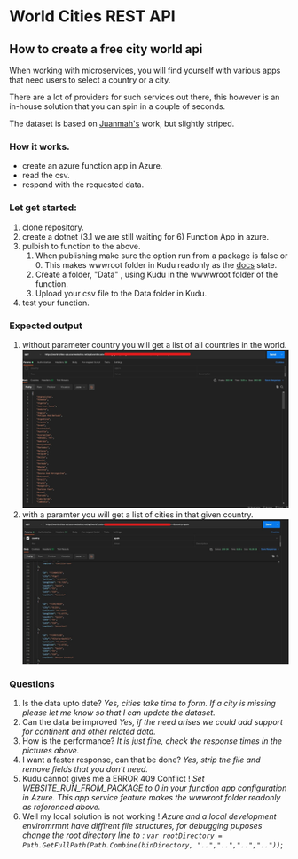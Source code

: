 # World Cities REST API

## How to create a free city world api

When working with microservices, you will find yourself with various apps that need users to select a country or a city.

There are a lot of providers for such services out there, this however is an in-house solution that you can spin in a couple of seconds.

The dataset is based on [Juanmah's](https://www.kaggle.com/juanmah/world-cities) work, but slightly striped.

### How it works.
* create an azure function app in Azure.
* read the csv.
* respond with the requested data.


### Let get started: 

1. clone repository.
1. create a dotnet (3.1 we are still waiting for 6) Function App in azure.
1. pulbish to function to the above.
   1. When publishing make sure the option run from a package is false or 0. This makes wwwroot folder in Kudu readonly as the [docs](https://docs.microsoft.com/en-us/azure/azure-functions/run-functions-from-deployment-package) state.
   1. Create a folder, "Data" , using Kudu in the wwwwroot folder of the function.
   1. Upload your csv file to the Data folder in Kudu.
1. test your function.


### Expected output
1. without parameter country you will get a list of all countries in the world. 
    ![request without parameter](/output/countries.jpg)
2. with a paramter you will get a list of cities in that given country.
   ![request with parameter](/output/country.jpg)

### Questions
1. Is the data upto date? *Yes, cities take time to form. If a city is missing please let me know so that I can update the dataset.*
2. Can the data be improved *Yes, if the need arises we could add support for continent and other related data.*
3. How is the performance? *It is just fine, check the response times in the pictures above.*
4. I want a faster response, can that be done? *Yes, strip the file and remove fields that you don't need.*
5. Kudu cannot gives me a ERROR 409 Conflict ! *Set WEBSITE_RUN_FROM_PACKAGE to 0 in your function app configuration in Azure. This app service feature makes the wwwroot folder readonly as referenced above.*
6. Well my local solution is not working ! *Azure and a local development enviromrmnt have diffirent file structures, for debugging puposes change the root directory line to :   `var rootDirectory = Path.GetFullPath(Path.Combine(binDirectory, "..","..","..",".."))`*;
